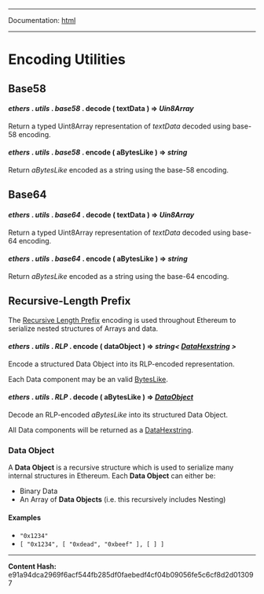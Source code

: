 -----

Documentation: [html](https://docs-beta.ethers.io/)

-----


Encoding Utilities
==================



Base58
------



#### *ethers* . *utils* . *base58* . **decode** ( textData )  **=>** *Uin8Array*

Return a typed Uint8Array representation of *textData* decoded using
base-58 encoding.




#### *ethers* . *utils* . *base58* . **encode** ( aBytesLike )  **=>** *string*

Return *aBytesLike* encoded as a string using the base-58 encoding.




Base64
------



#### *ethers* . *utils* . *base64* . **decode** ( textData )  **=>** *Uin8Array*

Return a typed Uint8Array representation of *textData* decoded using
base-64 encoding.




#### *ethers* . *utils* . *base64* . **encode** ( aBytesLike )  **=>** *string*

Return *aBytesLike* encoded as a string using the base-64 encoding.




Recursive-Length Prefix
-----------------------


The [Recursive Length Prefix](../../../Users/ricmoo/Development/ethers/ethers.js-v5/https:/github.com/ethereum/wiki/wiki/RLP) encoding is used throughout Ethereum to serialize nested
structures of Arrays and data.


#### *ethers* . *utils* . *RLP* . **encode** ( dataObject )  **=>** *string< [DataHexstring](../bytes) >*

Encode a structured Data Object into its RLP-encoded representation.

Each Data component may be an valid [BytesLike](../bytes).




#### *ethers* . *utils* . *RLP* . **decode** ( aBytesLike )  **=>** *[DataObject](./)*

Decode an RLP-encoded *aBytesLike* into its structured Data Object.

All Data components will be returned as a [DataHexstring](../bytes).




### Data Object


A **Data Object** is a recursive structure which is used to serialize many
internal structures in Ethereum. Each **Data Object** can either be:



* Binary Data
* An Array of **Data Objects** (i.e. this recursively includes Nesting)


#### **Examples**



* `"0x1234"`
* `[ "0x1234", [ "0xdead", "0xbeef" ], [ ] ]`





-----
**Content Hash:** e91a94dca2969f6acf544fb285df0faebedf4cf04b09056fe5c6cf8d2d013097